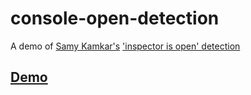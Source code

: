 # console-open-detection

A demo of [Samy Kamkar's](https://samy.pl) ['inspector is open' detection](http://stackoverflow.com/questions/42193700/detect-when-inspect-element-is-open) 


## [Demo](https://robinlinus.github.io/console-open-detection/)
